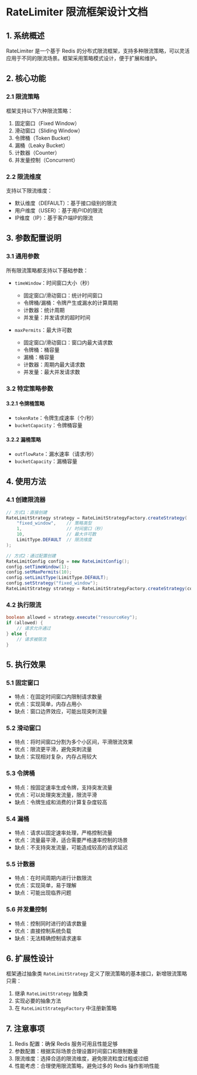 # RateLimiter 限流框架设计文档

## 1. 系统概述

RateLimiter 是一个基于 Redis 的分布式限流框架，支持多种限流策略，可以灵活应用于不同的限流场景。框架采用策略模式设计，便于扩展和维护。

## 2. 核心功能

### 2.1 限流策略

框架支持以下六种限流策略：

1. 固定窗口（Fixed Window）
2. 滑动窗口（Sliding Window）
3. 令牌桶（Token Bucket）
4. 漏桶（Leaky Bucket）
5. 计数器（Counter）
6. 并发量控制（Concurrent）

### 2.2 限流维度

支持以下限流维度：

- 默认维度（DEFAULT）：基于接口级别的限流
- 用户维度（USER）：基于用户ID的限流
- IP维度（IP）：基于客户端IP的限流

## 3. 参数配置说明

### 3.1 通用参数

所有限流策略都支持以下基础参数：

- `timeWindow`：时间窗口大小（秒）
  - 固定窗口/滑动窗口：统计时间窗口
  - 令牌桶/漏桶：令牌产生或漏水的计算周期
  - 计数器：统计周期
  - 并发量：并发请求的超时时间

- `maxPermits`：最大许可数
  - 固定窗口/滑动窗口：窗口内最大请求数
  - 令牌桶：桶容量
  - 漏桶：桶容量
  - 计数器：周期内最大请求数
  - 并发量：最大并发请求数

### 3.2 特定策略参数

#### 3.2.1 令牌桶策略

- `tokenRate`：令牌生成速率（个/秒）
- `bucketCapacity`：令牌桶容量

#### 3.2.2 漏桶策略

- `outflowRate`：漏水速率（请求/秒）
- `bucketCapacity`：漏桶容量

## 4. 使用方法

### 4.1 创建限流器

```java
// 方式1：直接创建
RateLimitStrategy strategy = RateLimitStrategyFactory.createStrategy(
    "fixed_window",    // 策略类型
    1,                 // 时间窗口（秒）
    10,                // 最大许可数
    LimitType.DEFAULT  // 限流维度
);

// 方式2：通过配置创建
RateLimitConfig config = new RateLimitConfig();
config.setTimeWindow(1);
config.setMaxPermits(10);
config.setLimitType(LimitType.DEFAULT);
config.setStrategy("fixed_window");
RateLimitStrategy strategy = RateLimitStrategyFactory.createStrategy(config);
```

### 4.2 执行限流

```java
boolean allowed = strategy.execute("resourceKey");
if (allowed) {
    // 请求允许通过
} else {
    // 请求被限流
}
```

## 5. 执行效果

### 5.1 固定窗口

- 特点：在固定时间窗口内限制请求数量
- 优点：实现简单，内存占用小
- 缺点：窗口边界效应，可能出现突刺流量

### 5.2 滑动窗口

- 特点：将时间窗口分割为多个小区间，平滑限流效果
- 优点：限流更平滑，避免突刺流量
- 缺点：实现相对复杂，内存占用较大

### 5.3 令牌桶

- 特点：按固定速率生成令牌，支持突发流量
- 优点：可以处理突发流量，限流平滑
- 缺点：令牌生成和消费的计算复杂度较高

### 5.4 漏桶

- 特点：请求以固定速率处理，严格控制流量
- 优点：流量最平滑，适合需要严格速率控制的场景
- 缺点：不支持突发流量，可能造成较高的请求延迟

### 5.5 计数器

- 特点：在时间周期内进行计数限流
- 优点：实现简单，易于理解
- 缺点：可能出现临界问题

### 5.6 并发量控制

- 特点：控制同时进行的请求数量
- 优点：直接控制系统负载
- 缺点：无法精确控制请求速率

## 6. 扩展性设计

框架通过抽象类 `RateLimitStrategy` 定义了限流策略的基本接口，新增限流策略只需：

1. 继承 `RateLimitStrategy` 抽象类
2. 实现必要的抽象方法
3. 在 `RateLimitStrategyFactory` 中注册新策略

## 7. 注意事项

1. Redis 配置：确保 Redis 服务可用且性能足够
2. 参数配置：根据实际场景合理设置时间窗口和限制数量
3. 限流维度：选择合适的限流维度，避免限流粒度过粗或过细
4. 性能考虑：合理使用限流策略，避免过多的 Redis 操作影响性能